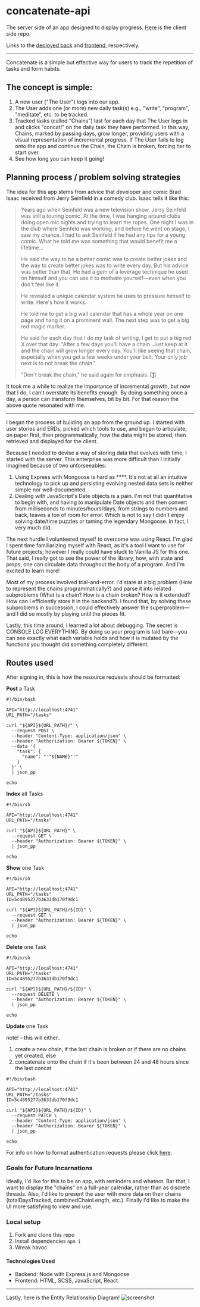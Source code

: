 # concatenate-api
The server side of an app designed to display progress. [Here](http://github.com/naturalbornchiller/concatenate-client "concatenate-client") is the client side repo.

Links to the [deployed back](https://murmuring-lowlands-80865.herokuapp.com/) and [frontend](https://naturalbornchiller.github.io/concatenate-client/), respectively.
___
Concatenate is a simple but effective way for users to
track the repetition of tasks and form habits.

## The concept is simple:
1. A new user ("The User") logs into our app.
2. The User adds one (or more) new daily task(s) e.g., "write", "program", "meditate", etc. to be tracked.
3. Tracked tasks (called "Chains") last for each day that The User logs in and clicks "concat!" on the daily task they have performed. In this way, Chains, marked by passing days, grow longer, providing users with a visual representation of incremental progress. If The User fails to log onto the app and continue the Chain, the Chain is broken, forcing her to start over.
4. See how long you can keep it going!

## Planning process / problem solving strategies
The idea for this app stems from advice that developer and comic Brad Isaac received from Jerry Seinfield in a comedy club. Isaac tells it like this:

> Years ago when Seinfeld was a new television show, Jerry Seinfeld was still a touring comic. At the time, I was hanging around clubs doing open mic nights and trying to learn the ropes. One night I was in the club where Seinfeld was working, and before he went on stage, I saw my chance. I had to ask Seinfeld if he had any tips for a young comic. What he told me was something that would benefit me a lifetime...
>
> He said the way to be a better comic was to create better jokes and the way to create better jokes was to write every day. But his advice was better than that. He had a gem of a leverage technique he used on himself and you can use it to motivate yourself—even when you don't feel like it.
>
> He revealed a unique calendar system he uses to pressure himself to write. Here's how it works.
>
> He told me to get a big wall calendar that has a whole year on one page and hang it on a prominent wall. The next step was to get a big red magic marker.
>
> He said for each day that I do my task of writing, I get to put a big red X over that day. "After a few days you'll have a chain. Just keep at it and the chain will grow longer every day. You'll like seeing that chain, especially when you get a few weeks under your belt. Your only job next is to not break the chain."
>
> "Don't break the chain," he said again for emphasis. [[1]](https://lifehacker.com/jerry-seinfelds-productivity-secret-281626 "source")

It took me a while to realize the importance of incremental growth, but now that I do, I can't overstate its benefits enough. By doing something once a day, a person can transform themselves, bit by bit. For that reason the above quote resonated with me.
___
I began the process of building an app from the ground up. I started with user stories and ERDs, picked which tools to use, and began to articulate, on paper first, then programmatically, how the data might be stored, then retrieved and displayed for the client.

Because I needed to devise a way of storing data that evolves with time, I started with the server. This enterprise was more difficult than I initially imagined because of two unforseeables:
1. Using Express with Mongoose is hard as ****. It's not at all an intuitive technology to pick up and persisting evolving nested data sets is neither simple nor well-documented.
2. Dealing with JavaScript's Date objects is a pain. I'm not that quantitative to begin with, and having to manipulate Date objects and then convert from milliseconds to minutes/hours/days, from strings to numbers and back, leaves a ton of room for error.
Which is not to say I didn't enjoy solving date/time puzzles or taming the legendary Mongoose. In fact, I very much did.

The next hurdle I volunteered myself to overcome was using React. I'm glad I spent time familiarizing myself with React, as it's a tool I want to use for future projects; however I really could have stuck to Vanilla JS for this one. That said, I really got to see the power of the library, how, with state and props, one can circulate data throughout the body of a program. And I'm excited to learn more!

Most of my process involved trial-and-error. I'd stare at a big problem (How to represent the chains programmatically?) and parse it into related subproblems (What is a chain? How is a chain broken? How is it extended? How can I efficiently store it in the backend?). I found that, by solving these subproblems in succession, I could effectively answer the superproblem—and I did so mostly by playing until the pieces fit.

Lastly, this time around, I learned a lot about debugging. The secret is CONSOLE LOG EVERYTHING. By doing so your program is laid bare—you can see exactly what each variable holds and how it is mutated by the functions you thought did something completely different.

## Routes used
After signing in, this is how the resource requests should be formatted:

__Post__ a Task
```
#!/bin/bash

API="http://localhost:4741"
URL_PATH="/tasks"

curl "${API}${URL_PATH}/" \
  --request POST \
  --header "Content-Type: application/json" \
  --header "Authorization: Bearer ${TOKEN}" \
  --data '{
    "task": {
      "name": "'"${NAME}"'"
    }
  }' \
  | json_pp

echo
```

__Index__ all Tasks
```
#!/bin/sh

API="http://localhost:4741"
URL_PATH="/tasks"

curl "${API}${URL_PATH}" \
  --request GET \
  --header "Authorization: Bearer ${TOKEN}" \
  | json_pp

echo
```

__Show__ one Task
```
#!/bin/sh

API="http://localhost:4741"
URL_PATH="/tasks"
ID=5c4895277b3633db170f9dc1

curl "${API}${URL_PATH}/${ID}" \
  --request GET \
  --header "Authorization: Bearer ${TOKEN}" \
  | json_pp

echo
```

__Delete__ one Task
```
#!/bin/sh

API="http://localhost:4741"
URL_PATH="/tasks"
ID=5c4895277b3633db170f9dc1

curl "${API}${URL_PATH}/${ID}" \
  --request DELETE \
  --header "Authorization: Bearer ${TOKEN}" \
  | json_pp

echo
```

__Update__ one Task

note! - this will either..
1. create a new chain, if the last chain is broken or if there are no chains yet created, else
2. concatenate onto the chain if it's been between 24 and 48 hours since the last concat
```
#!/bin/bash

API="http://localhost:4741"
URL_PATH="/tasks"
ID=5c4895277b3633db170f9dc1

curl "${API}${URL_PATH}/${ID}" \
  --request PATCH \
  --header "Content-Type: application/json" \
  --header "Authorization: Bearer ${TOKEN}" \
  | json_pp

echo
```

For info on how to format authentication requests please click [here](https://git.generalassemb.ly/ga-wdi-boston/express-api-template "auth").

### Goals for Future Incarnations
Ideally, I'd like for this to be an app, with reminders and whatnot. Bar that, I want to display the "chains" on a full-year calendar, rather than as discrete threads. Also, I'd like to present the user with more data on their chains (totalDaysTracked, combinedChainLength, etc.). Finally I'd like to make the UI more satisfying to view and use.

### Local setup
1. Fork and clone this repo
2. Install dependencies `npm i`
3. Wreak havoc

#### Technologies Used
- Backend: Node with Express.js and Mongoose
- Frontend: HTML, SCSS, JavaScript, React
___
Lastly, here is the Entity Relationship Diagram!
![screenshot](https://user-images.githubusercontent.com/43046847/51719800-e2ed0980-2018-11e9-9856-fbe19808211a.png) 